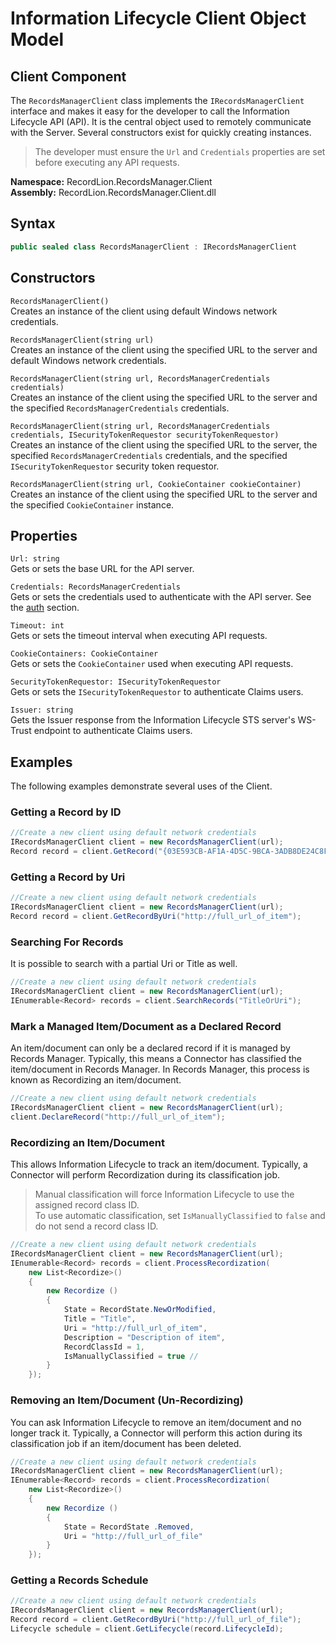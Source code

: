 # Information Lifecycle Client Object Model
## Client Component

The `RecordsManagerClient` class implements the `IRecordsManagerClient` interface
and makes it easy for the developer to call the Information Lifecycle API (API). It is
the central object used to remotely communicate with the Server. Several constructors
exist for quickly creating instances.  

>The developer must ensure the `Url` and `Credentials` properties are set before
executing any API requests.

**Namespace:** RecordLion.RecordsManager.Client  
**Assembly:** RecordLion.RecordsManager.Client.dll

## Syntax
```cs
public sealed class RecordsManagerClient : IRecordsManagerClient
```

## Constructors
`RecordsManagerClient()`  
Creates an instance of the client using default Windows network credentials.

`RecordsManagerClient(string url)`  
Creates an instance of the client using the specified URL to the server and 
default Windows network credentials.

`RecordsManagerClient(string url, RecordsManagerCredentials credentials)`  
Creates an instance of the client using the specified URL to the server and the 
specified `RecordsManagerCredentials` credentials.

`RecordsManagerClient(string url, RecordsManagerCredentials credentials, ISecurityTokenRequestor securityTokenRequestor)`  
Creates an instance of the client using the specified URL to the server, the 
specified `RecordsManagerCredentials` credentials, and the specified `ISecurityTokenRequestor`
security token requestor.

`RecordsManagerClient(string url, CookieContainer cookieContainer)`  
Creates an instance of the client using the specified URL to the server and the specified
`CookieContainer` instance.

## Properties
`Url: string`  
Gets or sets the base URL for the API server.

`Credentials: RecordsManagerCredentials`  
Gets or sets the credentials used to authenticate with the API server.
See the [auth](/docs/rmclient-netfx-auth.md) section.

`Timeout: int`  
Gets or sets the timeout interval when executing API requests.

`CookieContainers: CookieContainer`  
Gets or sets the `CookieContainer` used when executing API requests.
    
`SecurityTokenRequestor: ISecurityTokenRequestor`  
Gets or sets the `ISecurityTokenRequestor` to authenticate Claims users.

`Issuer: string`  
Gets the Issuer response from the Information Lifecycle STS server's WS-Trust endpoint to 
authenticate Claims users.

## Examples
The following examples demonstrate several uses of the Client.
### Getting a Record by ID
```cs
//Create a new client using default network credentials
IRecordsManagerClient client = new RecordsManagerClient(url);
Record record = client.GetRecord("{03E593CB-AF1A-4D5C-9BCA-3ADB8DE24C8F}");
```

### Getting a Record by Uri
```cs
//Create a new client using default network credentials
IRecordsManagerClient client = new RecordsManagerClient(url);
Record record = client.GetRecordByUri("http://full_url_of_item");
```

### Searching For Records
It is possible to search with a partial Uri or Title as well.
```cs
//Create a new client using default network credentials
IRecordsManagerClient client = new RecordsManagerClient(url);
IEnumerable<Record> records = client.SearchRecords("TitleOrUri");
```

### Mark a Managed Item/Document as a Declared Record
An item/document can only be a declared record if it is managed by Records Manager.
Typically, this means a Connector has classified the item/document in Records Manager.
In Records Manager, this process is known as Recordizing an item/document. 
```cs
//Create a new client using default network credentials
IRecordsManagerClient client = new RecordsManagerClient(url);
client.DeclareRecord("http://full_url_of_item"); 
```

### Recordizing an Item/Document
This allows Information Lifecycle to track an item/document. Typically, a Connector will
perform Recordization during its classification job.
>Manual classification will force Information Lifecycle to use the assigned record class ID.  
>To use automatic classification, set `IsManuallyClassified` to `false` and do not send a record class ID.
```cs
//Create a new client using default network credentials
IRecordsManagerClient client = new RecordsManagerClient(url);
IEnumerable<Record> records = client.ProcessRecordization(
    new List<Recordize>()
    {
        new Recordize ()
        {
            State = RecordState.NewOrModified,
            Title = "Title",
            Uri = "http://full_url_of_item",
            Description = "Description of item",
            RecordClassId = 1,
            IsManuallyClassified = true //
        }
    });
```

### Removing an Item/Document (Un-Recordizing)
You can ask Information Lifecycle to remove an item/document and no longer track it. Typically,
a Connector will perform this action during its classification job if an item/document 
has been deleted.
```cs
//Create a new client using default network credentials
IRecordsManagerClient client = new RecordsManagerClient(url);
IEnumerable<Record> records = client.ProcessRecordization(
    new List<Recordize>()
    {
        new Recordize ()
        {
            State = RecordState .Removed,
            Uri = "http://full_url_of_file"
        }
    });
```

### Getting a Records Schedule
```cs
//Create a new client using default network credentials
IRecordsManagerClient client = new RecordsManagerClient(url);
Record record = client.GetRecordByUri("http://full_url_of_file");
Lifecycle schedule = client.GetLifecycle(record.LifecycleId);
```
